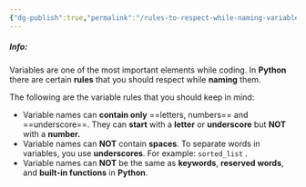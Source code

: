 ```yaml
---
{"dg-publish":true,"permalink":"/rules-to-respect-while-naming-variables/","noteIcon":""}
---
```


##### Info:
Variables are one of the most important elements while coding. In **Python** there are certain **rules** that you should respect while **naming** them.

The following are the variable rules that you should keep in mind: 
- Variable names can **contain only** ==letters, numbers== and ==underscore==. They can **start** with a **letter** or **underscore** but **NOT** with a **number.**
- Variable names can **NOT** contain **spaces**. To separate words in variables, you use **underscores**. For example: `sorted_list` .
- Variable names can **NOT** be the same as **keywords**, **reserved words**, and **built-in functions** in **Python**. 
